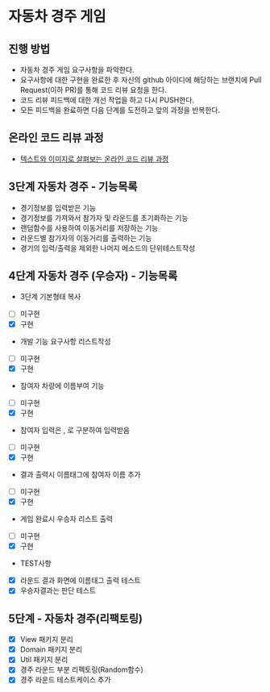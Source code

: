 # 자동차 경주 게임
## 진행 방법
* 자동차 경주 게임 요구사항을 파악한다.
* 요구사항에 대한 구현을 완료한 후 자신의 github 아이디에 해당하는 브랜치에 Pull Request(이하 PR)를 통해 코드 리뷰 요청을 한다.
* 코드 리뷰 피드백에 대한 개선 작업을 하고 다시 PUSH한다.
* 모든 피드백을 완료하면 다음 단계를 도전하고 앞의 과정을 반복한다.

## 온라인 코드 리뷰 과정
* [텍스트와 이미지로 살펴보는 온라인 코드 리뷰 과정](https://github.com/next-step/nextstep-docs/tree/master/codereview)

## 3단계 자동차 경주 - 기능목록
* 경기정보를 입력받은 기능
* 경기정보를 가져와서 참가자 및 라운드를 초기화하는 기능
* 랜덤함수를 사용하여 이동거리를 저장하는 기능
* 라운드별 참가자의 이동거리를 출력하는 기능
* 경기의 입력/출력을 제외한 나머지 메소드의 단위테스트작성

## 4단계 자동차 경주 (우승자) - 기능목록
* 3단계 기본형태 복사
- [ ] 미구현
- [x] 구현

* 개발 기능 요구사항 리스트작성
- [ ] 미구현
- [x] 구현

* 참여자 차량에 이름부여 기능
- [ ] 미구현
- [X] 구현

* 참여자 입력은 , 로 구분하여 입력받음
- [ ] 미구현
- [X] 구현

* 결과 출력시 이름태그에 참여자 이름 추가
- [ ] 미구현
- [X] 구현

* 게임 완료시 우승자 리스트 출력
- [ ] 미구현
- [X] 구현

* TEST사항 
- [x] 라운드 결과 화면에 이름태그 출력 테스트
- [x] 우승자결과는 판단 테스트

## 5단계 - 자동차 경주(리팩토링)
- [x] View 패키지 분리
- [x] Domain 패키지 분리
- [x] Util 패키지 분리
- [x] 경주 라운드 부분 리펙토링(Random함수)
- [x] 경주 라운드 테스트케이스 추가
